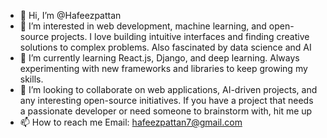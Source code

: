- 👋 Hi, I’m @Hafeezpattan
- 👀 I’m interested in web development, machine learning, and open-source projects. I love building intuitive interfaces and finding creative solutions to complex problems. Also fascinated by data science and AI
- 🌱 I’m currently learning React.js, Django, and deep learning. Always experimenting with new frameworks and libraries to keep growing my skills.
- 💞️ I’m looking to collaborate on web applications, AI-driven projects, and any interesting open-source initiatives. If you have a project that needs a passionate developer or need someone to brainstorm with, hit me up
- 📫 How to reach me Email: hafeezpattan7@gmail.com

<!---
Hafeezpattan/Hafeezpattan is a ✨ special ✨ repository because its `README.md` (this file) appears on your GitHub profile.
You can click the Preview link to take a look at your changes.
--->
